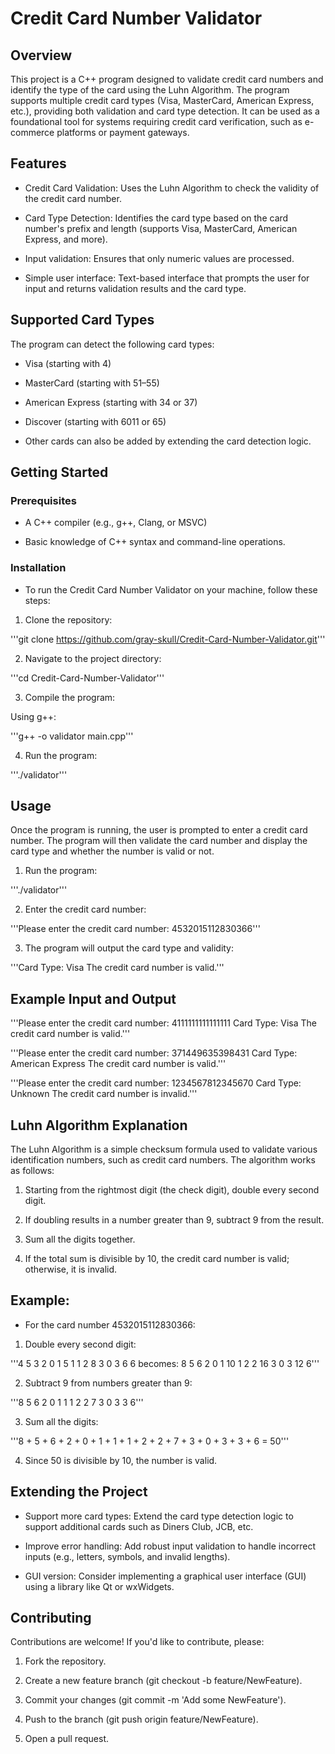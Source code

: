 # Credit Card Number Validator

## Overview

This project is a C++ program designed to validate credit card numbers and identify the type of the card using the Luhn Algorithm. The program supports multiple credit card types (Visa, MasterCard, American Express, etc.), providing both validation and card type detection. It can be used as a foundational tool for systems requiring credit card verification, such as e-commerce platforms or payment gateways.

## Features

- Credit Card Validation: Uses the Luhn Algorithm to check the validity of the credit card number.

- Card Type Detection: Identifies the card type based on the card number's prefix and length (supports Visa, MasterCard, American Express, and more).

- Input validation: Ensures that only numeric values are processed.

- Simple user interface: Text-based interface that prompts the user for input and returns validation results and the card type.


## Supported Card Types

The program can detect the following card types:

- Visa (starting with 4)

- MasterCard (starting with 51–55)

- American Express (starting with 34 or 37)

- Discover (starting with 6011 or 65)

- Other cards can also be added by extending the card detection logic.


## Getting Started

### Prerequisites

- A C++ compiler (e.g., g++, Clang, or MSVC)

- Basic knowledge of C++ syntax and command-line operations.


### Installation

- To run the Credit Card Number Validator on your machine, follow these steps:

1. Clone the repository:

'''git clone https://github.com/gray-skull/Credit-Card-Number-Validator.git'''

2. Navigate to the project directory:

'''cd Credit-Card-Number-Validator'''

3. Compile the program:

Using g++:

'''g++ -o validator main.cpp'''

4. Run the program:

'''./validator'''



## Usage

Once the program is running, the user is prompted to enter a credit card number. The program will then validate the card number and display the card type and whether the number is valid or not.

1. Run the program:

'''./validator'''

2. Enter the credit card number:

'''Please enter the credit card number: 4532015112830366'''

3. The program will output the card type and validity:

'''Card Type: Visa
The credit card number is valid.'''


## Example Input and Output

'''Please enter the credit card number: 4111111111111111
Card Type: Visa
The credit card number is valid.'''

'''Please enter the credit card number: 371449635398431
Card Type: American Express
The credit card number is valid.'''

'''Please enter the credit card number: 1234567812345670
Card Type: Unknown
The credit card number is invalid.'''

## Luhn Algorithm Explanation

The Luhn Algorithm is a simple checksum formula used to validate various identification numbers, such as credit card numbers. The algorithm works as follows:

1. Starting from the rightmost digit (the check digit), double every second digit.


2. If doubling results in a number greater than 9, subtract 9 from the result.


3. Sum all the digits together.


4. If the total sum is divisible by 10, the credit card number is valid; otherwise, it is invalid.



## Example:

- For the card number 4532015112830366:

1. Double every second digit:

'''4 5 3 2 0 1 5 1 1 2 8 3 0 3 6 6
becomes:
8 5 6 2 0 1 10 1 2 2 16 3 0 3 12 6'''

2. Subtract 9 from numbers greater than 9:

'''8 5 6 2 0 1 1 1 2 2 7 3 0 3 3 6'''

3. Sum all the digits:

'''8 + 5 + 6 + 2 + 0 + 1 + 1 + 1 + 2 + 2 + 7 + 3 + 0 + 3 + 3 + 6 = 50'''

4. Since 50 is divisible by 10, the number is valid.


## Extending the Project

- Support more card types: Extend the card type detection logic to support additional cards such as Diners Club, JCB, etc.

- Improve error handling: Add robust input validation to handle incorrect inputs (e.g., letters, symbols, and invalid lengths).

- GUI version: Consider implementing a graphical user interface (GUI) using a library like Qt or wxWidgets.


## Contributing

Contributions are welcome! If you'd like to contribute, please:

1. Fork the repository.


2. Create a new feature branch (git checkout -b feature/NewFeature).


3. Commit your changes (git commit -m 'Add some NewFeature').


4. Push to the branch (git push origin feature/NewFeature).


5. Open a pull request.
